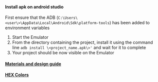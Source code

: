 #### Install apk on android studio

First ensure that the ADB (```C:\Users\<user\>\AppData\Local\Android\Sdk\platform-tools```) 
has been added to environment variables 

1. Start the Emulator
2. From the directory containing the project, install it using the command line ```adb install \<project_name.apk\>'``` and wait for it to complete
3. Your project should be now visible on the Emulator

#### [Materials and design guide](http://www.google.com/design/spec/style/typography.html#typography-styles)

#### [HEX Colors](https://www.w3schools.com/colors/colors_hex.asp)
